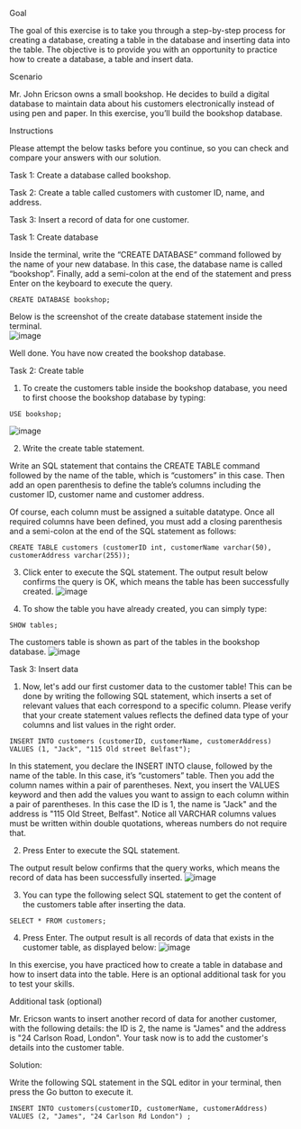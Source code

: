 Goal

The goal of this exercise is to take you through a step-by-step process for creating a database, creating a table in the database and inserting data into the table. The objective is to provide you with an opportunity to practice how to create a database, a table and insert data. 

Scenario

Mr. John Ericson owns a small bookshop. He decides to build a digital database to maintain data about his customers electronically instead of using pen and paper. In this exercise, you’ll build the bookshop database.

Instructions

Please attempt the below tasks before you continue, so you can check and compare your answers with our solution.

Task 1: Create a database called bookshop. 

Task 2: Create a table called customers with customer ID, name, and address.  

Task 3: Insert a record of data for one customer. 

  

Task 1: Create database

Inside the terminal, write the “CREATE DATABASE” command followed by the name of your new database. In this case, the database name is called “bookshop”. Finally, add a semi-colon at the end of the statement and press Enter on the keyboard to execute the query. 
```
CREATE DATABASE bookshop;
```
Below is the screenshot of the create database statement inside the terminal.  
![image](https://github.com/janaom/Meta-Database-Engineer-Professional-Certificate/assets/83917694/de07c94d-e4d0-44f6-971c-204559bc2b14)



Well done. You have now created the bookshop database.


Task 2: Create table

1. To create the customers table inside the bookshop database, you need to first choose the bookshop database by typing:
```
USE bookshop; 
```
![image](https://github.com/janaom/Meta-Database-Engineer-Professional-Certificate/assets/83917694/defd24ec-1045-402c-804c-d775e5d3217d)


2. Write the create table statement.

Write an SQL statement that contains the CREATE TABLE command followed by the name of the table, which is “customers” in this case. Then add an open parenthesis to define the table’s columns including the customer ID, customer name and customer address.

Of course, each column must be assigned a suitable datatype. Once all required columns have been defined, you must add a closing parenthesis and a semi-colon at the end of the SQL statement as follows:
```
CREATE TABLE customers (customerID int, customerName varchar(50), customerAddress varchar(255));
```
3. Click enter to execute the SQL statement. The output result below confirms the query is OK, which means the table has been successfully created.
![image](https://github.com/janaom/Meta-Database-Engineer-Professional-Certificate/assets/83917694/712765ce-b60f-4441-adfc-3a58a22ae523)



4. To show the table you have already created, you can simply type:
```
SHOW tables;
```
The customers table is shown as part of the tables in the bookshop database.
![image](https://github.com/janaom/Meta-Database-Engineer-Professional-Certificate/assets/83917694/c5bf6020-d965-4904-b853-f68ab45a00fe)



Task 3: Insert data

1. Now, let's add our first customer data to the customer table! This can be done by writing the following SQL statement, which inserts a set of relevant values that each correspond to a specific column. Please verify that your create statement values reflects the defined data type of your columns and list values in the right order.
```
INSERT INTO customers (customerID, customerName, customerAddress) VALUES (1, "Jack", "115 Old street Belfast");
```
In this statement, you declare the INSERT INTO clause, followed by the name of the table. In this case, it’s “customers”  table. Then you add the column names within a pair of parentheses. Next, you insert the VALUES keyword and then add the values you want to assign to each column within a pair of parentheses. In this case the ID is 1, the name is "Jack" and the address is "115 Old Street, Belfast". Notice all VARCHAR columns values must be written within double quotations, whereas numbers do not require that.

2. Press Enter to execute the SQL statement. 

The output result below confirms that the query works, which means the record of data has been successfully inserted.
![image](https://github.com/janaom/Meta-Database-Engineer-Professional-Certificate/assets/83917694/c7c48528-f918-4f41-a6bf-8b1aad1616b8)



3. You can type the following select SQL statement to get the content of the customers table after inserting the data.
```
SELECT * FROM customers;
```
4. Press Enter. The output result is all records of data that exists in the customer table, as displayed below:
![image](https://github.com/janaom/Meta-Database-Engineer-Professional-Certificate/assets/83917694/7144b28a-c924-47b6-a730-9cc42e12c7df)


In this exercise, you have practiced how to create a table in database and how to insert data into the table. Here is an optional additional task for you to test your skills.


Additional task (optional)

Mr. Ericson wants to insert another record of data for another customer, with the following details: the ID is 2, the name is "James" and the address is "24 Carlson Road, London". Your task now is to add the customer's details into the customer table.

Solution:

Write the following SQL statement in the SQL editor in your terminal, then press the Go button to execute it.
```
INSERT INTO customers(customerID, customerName, customerAddress) VALUES (2, "James", "24 Carlson Rd London") ;
```
